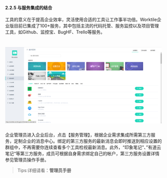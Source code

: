 #### 2.2.5 与服务集成的结合

工具的意义在于提高企业效率，灵活使用合适的工具让工作事半功倍。Worktile企业版目前已集成了100+服务，其中包括主流的代码托管、服务监控以及项目管理工具，如Github、监控宝、BugHF、Trello等服务。

# ![](/assets/2.5与服务管理的结合.png)

企业管理员进入企业后台，点击【服务管理】，根据企业需求集成所需第三方服务，定制企业的消息中心。绑定的第三方服务的最新消息会即时推送到相应设置的群组中，不再需要你连续查看多个工具检视最新消息。此外，“印象笔记”、”有道云笔记“等第三方服务，成员可根据自身需求绑定自己的帐户，第三方服务设置详情参见管理员操作手册。

> Tips:详细请看：**管理员手册**
